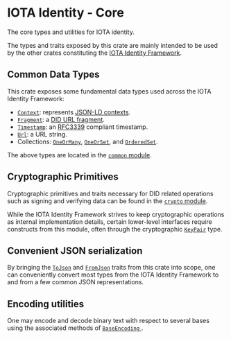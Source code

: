 IOTA Identity - Core  
=== 

The core types and utilities for IOTA identity.

The types and traits exposed by this crate are mainly intended to be used by the other crates constituting the [IOTA Identity Framework](https://wiki.iota.org/identity.rs/introduction). 

## Common Data Types 
This crate exposes some fundamental data types used across the IOTA Identity Framework:
- [`Context`](crate::common::Context): represents [JSON-LD contexts](https://www.w3.org/TR/vc-data-model/#contexts).
- [`Fragment`](crate::common::Fragment): a [DID URL fragment](https://www.w3.org/TR/did-core/#dfn-did-fragments).
- [`Timestamp`](crate::common::Timestamp): an [RFC3339](https://datatracker.ietf.org/doc/html/rfc3339) compliant timestamp.
- [`Url`](crate::common::Url): a URL string. 
- Collections: [`OneOrMany`](crate::common::OneOrMany), [`OneOrSet`](crate::common::OneOrSet), and [`OrderedSet`](crate::common::OrderedSet). 

The above types are located in the [`common` module](crate::common).  

## Cryptographic Primitives 
Cryptographic primitives and traits necessary for DID related operations such as signing and verifying data can be found in the [`crypto` module](crate::crypto). 

While the IOTA Identity Framework strives to keep cryptographic operations as internal implementation details, certain lower-level interfaces require constructs from this module, often through the cryptographic [`KeyPair`](crate::crypto::KeyPair) type. 

## Convenient JSON serialization
By bringing the [`ToJson`](crate::convert::ToJson) and [`FromJson`](crate::convert::FromJson) traits from this crate into scope, one can conveniently convert most types from the IOTA Identity Framework to and from a few common JSON representations.  
## Encoding utilities 
One may encode and decode binary text with respect to several bases using the associated methods of [`BaseEncoding` ](crate::utils::BaseEncoding). 
